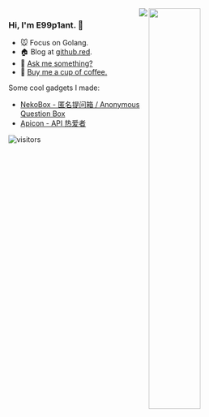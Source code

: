 <a href="https://github.com/wuhan005?tab=repositories">
  <img align="right" src="https://github-readme-stats.vercel.app/api?username=wuhan005&show_icons=true&title_color=000&icon_color=0099ff&text_color=000&bg_color=ffffff" width="45%" />
  <img align="right" src="https://gist.github.com/wuhan005/b3fc9288b77106605d3b6fde855d1735/raw/f7cb231595adff68a2808c82132751b535632538/%25E2%259D%25A4%25EF%25B8%258FGopher.GIF"/>
</a>

### Hi, I'm **E99p1ant**. 🍆

- 🐭 Focus on Golang.
- 🏠 Blog at [github.red](https://github.red).
- 💬 [Ask me something?](https://box.n3ko.co/_/e99)
- 🤤 [Buy me a cup of coffee.](https://mianbaoduo.com/o/author-bGmTm29t)

Some cool gadgets I made:
- [NekoBox - 匿名提问箱 / Anonymous Question Box](https://box.n3ko.co/)
- [Apicon - API 热爱者](https://apicon.cn/)

![visitors](https://visitor-badge.laobi.icu/badge?page_id=e99p1ant)

